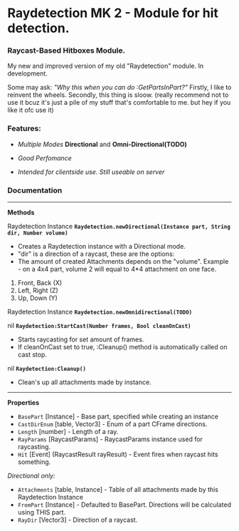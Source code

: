 # Raydetection MK 2 - Module for hit detection.
### **Raycast-Based Hitboxes Module.**
My new and improved version of my old "Raydetection" module.  In development.

Some may ask: *"Why this when you can do :GetPartsInPart?"* 
Firstly, I like to reinvent the wheels. Secondly, this thing is sloow.
(really recommend not to use it bcuz it's just a pile of my stuff that's comfortable to me. but hey if you like it ofc use it)

### Features:

 - *Multiple Modes*
     **Directional** and **Omni-Directional(TODO)**
     
 - *Good Perfomance*
 - *Intended for clientside use. Still useable on server*

 ### Documentation
 ---
**Methods**

Raydetection Instance **`Raydetection.newDirectional(Instance part, String dir, Number volume)`**
 - Creates a Raydetection instance with a Directional mode. 
 - "dir" is a direction of a raycast, these are the options:
 - The amount of created Attachments depends on the "volume". Example - on a 4x4 part, volume 2 will equal to 4*4 attachment on one face.
1. Front, Back (X)
2. Left, Right (Z)
3. Up, Down (Y)

Raydetection Instance **`Raydetection.newOmnidirectional(TODO)`**

nil **`Raydetection:StartCast(Number frames, Bool cleanOnCast)`**
- Starts raycasting for set amount of frames. 
- If cleanOnCast set to true, :Cleanup() method is automatically called on cast stop.

 nil **`Raydetection:Cleanup()`**
 - Clean's up all attachments made by instance.

---
**Properties**

- `BasePart` [Instance] - Base part, specified while creating an instance
 - `CastDirEnum` [table, Vector3] - Enum of a part CFrame directions.
 - `Length` [number] - Length of a ray.
 - `RayParams` [RaycastParams] - RaycastParams instance used for raycasting.
 - `Hit` [Event] (RaycastResult rayResult) - Event fires when raycast hits something.
 
 *Directional only:*
 - `Attachments` [table, Instance] - Table of all attachments made by this Raydetection Instance
 - `FromPart` [Instance] - Defaulted to BasePart. Directions will be calculated using THIS part.
 - `RayDir` [Vector3] - Direction of a raycast.

